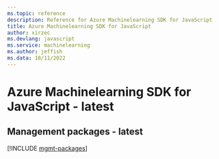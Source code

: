 ```yaml
---
ms.topic: reference
description: Reference for Azure Machinelearning SDK for JavaScript
title: Azure Machinelearning SDK for JavaScript
author: xirzec
ms.devlang: javascript
ms.service: machinelearning
ms.author: jeffish
ms.data: 10/11/2022
---
```

# Azure Machinelearning SDK for JavaScript - latest

## Management packages - latest
[!INCLUDE [mgmt-packages](machinelearning-mgmt-index.md)]